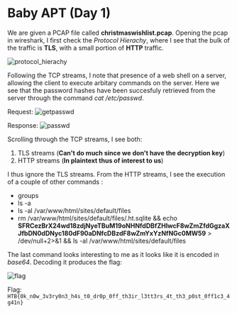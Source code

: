 # Baby APT (Day 1)

We are given a PCAP file called **christmaswishlist.pcap**. Opening the pcap in wireshark, I first check the *Protocol Hierachy*, where I see that the bulk of the traffic is **TLS**, with a small portion of **HTTP** traffic.

![protocol_hierachy](https://user-images.githubusercontent.com/71312079/151584332-28f2fd03-09cc-40bc-8fd5-d5d5c06a1cbd.png)

Following the TCP streams, I note that presence of a web shell on a server, allowing the client to execute arbitary commands on the server. Here we see that the password hashes have been succesfuly retrieved from the server through the command *cat /etc/passwd*.

Request:
![getpasswd](https://user-images.githubusercontent.com/71312079/151584350-93aa1cf1-d2a4-45db-8ec7-b971bf1f07e7.png)

Response:
![passwd](https://user-images.githubusercontent.com/71312079/151584339-04daedb0-6ed1-4fa9-9656-483bf70e2195.png)


Scrolling through the TCP streams, I see both:
1.  TLS streams (**Can't do much since we don't have the decryption key**) 
2.  HTTP streams (**In plaintext thus of interest to us**)

I thus ignore the TLS streams. From the HTTP streams, I see the execution of a couple of other commands :
* groups
* ls -a
* ls -al /var/www/html/sites/default/files
* rm /var/www/html/sites/default/files/.ht.sqlite && echo **SFRCezBrX24wd18zdjNyeTBuM19oNHNfdDBfZHIwcF8wZmZfdGgzaXJfbDN0dDNyc180dF90aDNfcDBzdF8wZmYxYzNfNGc0MW59** > /dev/null+2>&1 && ls -al /var/www/html/sites/default/files

The last command looks interesting to me as it looks like it is encoded in *base64*. Decoding it produces the flag:


![flag](https://user-images.githubusercontent.com/71312079/151584321-2e9c0b62-9d48-47ee-97be-aa5d6e627ad2.png)


Flag: `HTB{0k_n0w_3v3ry0n3_h4s_t0_dr0p_0ff_th3ir_l3tt3rs_4t_th3_p0st_0ff1c3_4g41n}`


